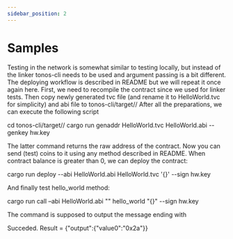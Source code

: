 ```yaml
---
sidebar_position: 2
---
```


# Samples

Testing in the network is somewhat similar to testing locally, but instead of the linker tonos-cli needs to be used and argument passing is a bit different. The deploying workflow is described in README but we will repeat it once again here. First, we need to recompile the contract since we used for linker tests. Then copy newly generated tvc file (and rename it to HelloWorld.tvc for simplicity) and abi file to tonos-cli/target/<debug or release>/ After all the preparations, we can execute the following script

cd tonos-cli/target/<debug or release>/
cargo run genaddr HelloWorld.tvc HelloWorld.abi --genkey hw.key

The latter command returns the raw address of the contract. Now you can send (test) coins to it using any method described in README. When contract balance is greater than 0, we can deploy the contract:

cargo run deploy --abi HelloWorld.abi HelloWorld.tvc '{}' --sign hw.key

And finally test hello_world method:

cargo run call –abi HelloWorld.abi "<raw address>" hello_world "{}" --sign hw.key

The command is supposed to output the message ending with

Succeded.
Result = {"output":{"value0":"0x2a"}}